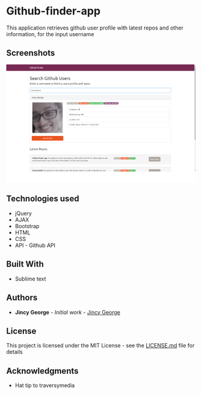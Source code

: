 # Github-finder-app
This application retrieves github user profile with latest repos and other information, for the input username

## Screenshots
![alt tag](assets/images/screenshot_githubfinder.png)

## Technologies used
- jQuery
- AJAX
- Bootstrap
- HTML
- CSS
- API - Github API


## Built With

* Sublime text


## Authors

* **Jincy George** - *Initial work* - [Jincy George](https://github.com)


## License

This project is licensed under the MIT License - see the [LICENSE.md](LICENSE.md) file for details

## Acknowledgments

* Hat tip to traversymedia

